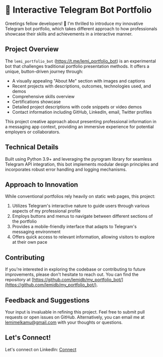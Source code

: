 # 🚀 Interactive Telegram Bot Portfolio

Greetings fellow developers! 👋 I'm thrilled to introduce my innovative Telegram bot portfolio, which takes different approach to how professionals showcase their skills and achievements in a interactive manner.

## Project Overview

The `lemi_portfolio_bot` (https://t.me/lemi_portfolio_bot) is an experimental bot that challenges traditional portfolio presentation methods. It offers a unique, button-driven journey through:

- A visually appealing "About Me" section with images and captions
- Recent projects with descriptions, outcomes, technologies used, and demos
- Comprehensive skills overview
- Certifications showcase
- Detailed project descriptions with code snippets or video demos
- Contact information including GitHub, LinkedIn, email, Twitter profiles

This project creative approach about presenting professional information in a messaging app context, providing an immersive experience for potential employers or collaborators.

## Technical Details

Built using Python 3.9+ and leveraging the pyrogram library for seamless Telegram API integration, this bot implements modular design principles and incorporates robust error handling and logging mechanisms.

## Approach to Innovation

While conventional portfolios rely heavily on static web pages, this project:

1. Utilizes Telegram's interactive nature to guide users through various aspects of my professional profile
2. Employs buttons and menus to navigate between different sections of the portfolio
3. Provides a mobile-friendly interface that adapts to Telegram's messaging environment
4. Offers quick access to relevant information, allowing visitors to explore at their own pace

## Contributing

If you're interested in exploring the codebase or contributing to future improvements, please don't hesitate to reach out. You can find the repository at [https://github.com/lemidb/my_portfolio_bot/](https://github.com/lemidb/my_portfolio_bot/).

## Feedback and Suggestions

Your input is invaluable in refining this project. Feel free to submit pull requests or open issues on GitHub. Alternatively, you can email me at [lemimelkamu@gmail.com](mailto:lemimelkamu@gmail.com) with your thoughts or questions.

## Let's Connect!

Let's connect on LinkedIn: [Connect](https://www.linkedin.com/in/lemidbgelnemerd23)
